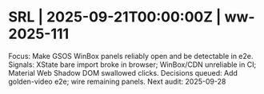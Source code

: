 # SRL | 2025-09-21T00:00:00Z | ww-2025-111

Focus: Make GSOS WinBox panels reliably open and be detectable in e2e.
Signals: XState bare import broke in browser; WinBox/CDN unreliable in CI; Material Web Shadow DOM swallowed clicks.
Decisions queued: Add golden-video e2e; wire remaining panels.
Next audit: 2025-09-28
